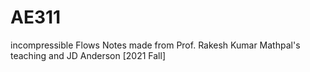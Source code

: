 # AE311
incompressible Flows
Notes made from Prof. Rakesh Kumar Mathpal's teaching and JD Anderson [2021 Fall]

